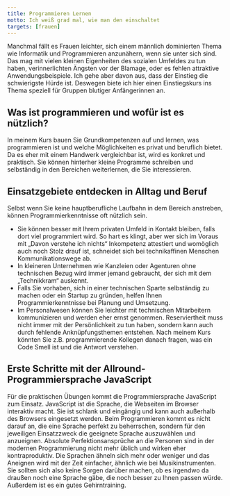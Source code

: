 ```yaml
---
title: Programmieren Lernen
motto: Ich weiß grad mal, wie man den einschaltet
targets: [frauen]
---
```


Manchmal fällt es Frauen leichter, sich einem männlich dominierten Thema wie Informatik und Programmieren anzunähern, wenn sie unter sich sind.
Das mag mit vielen kleinen Eigenheiten des sozialen Umfeldes zu tun haben, verinnerlichten Ängsten vor der Blamage, oder es fehlen attraktive Anwendungsbeispiele.
Ich gehe aber davon aus, dass der Einstieg die schwierigste Hürde ist.
Deswegen biete ich hier einen Einstiegskurs ins Thema speziell für Gruppen blutiger Anfängerinnen an.

## Was ist programmieren und wofür ist es nützlich?

In meinem Kurs bauen Sie Grundkompetenzen auf und lernen, was programmieren ist und welche Möglichkeiten es privat und beruflich bietet.
Da es eher mit einem Handwerk vergleichbar ist, wird es konkret und praktisch.
Sie können hinterher kleine Programme schreiben und selbständig in den Bereichen weiterlernen, die Sie interessieren.

## Einsatzgebiete entdecken in Alltag und Beruf

Selbst wenn Sie keine hauptberufliche Laufbahn in dem Bereich anstreben, können Programmierkenntnisse oft nützlich sein.

- Sie können besser mit Ihrem privaten Umfeld in Kontakt bleiben, falls dort viel programmiert wird.
  So hart es klingt, aber wer sich im Voraus mit „Davon verstehe ich nichts“ Inkompetenz attestiert und womöglich auch noch Stolz drauf ist,
  schneidet sich bei technikaffinen Menschen Kommunikationswege ab.
- In kleineren Unternehmen wie Kanzleien oder Agenturen ohne technischen Bezug wird immer jemand gebraucht, der sich mit dem „Technikkram“ auskennt.
- Falls Sie vorhaben, sich in einer technischen Sparte selbständig zu machen oder ein Startup zu gründen, helfen Ihnen Programmierkenntnisse bei Planung und Umsetzung.
- Im Personalwesen können Sie leichter mit technischen Mitarbeitern kommunizieren und werden eher ernst genommen.
  Reserviertheit muss nicht immer mit der Persönlichkeit zu tun haben, sondern kann auch durch fehlende Anknüpfungsthemen entstehen.
  Nach meinem Kurs könnten Sie z.B. programmierende Kollegen danach fragen, was ein Code Smell ist und die Antwort verstehen.

## Erste Schritte mit der Allround-Programmiersprache JavaScript

Für die praktischen Übungen kommt die Programmiersprache JavaScript zum Einsatz.
JavaScript ist die Sprache, die Webseiten im Browser interaktiv macht.
Sie ist schlank und eingängig und kann auch außerhalb des Browsers eingesetzt werden.
Beim Programmieren kommt es nicht darauf an, die eine Sprache perfekt zu beherrschen,
sondern für den jeweiligen Einsatzzweck die geeignete Sprache auszuwählen und anzueignen.
Absolute Perfektionsansprüche an die Personen sind in der modernen Programmierung nicht mehr üblich und wirken eher kontraproduktiv.
Die Sprachen ähneln sich mehr oder weniger und das Aneignen wird mit der Zeit einfacher, ähnlich wie bei Musikinstrumenten.
Sie sollten sich also keine Sorgen darüber machen, ob es irgendwo da draußen noch eine Sprache gäbe, die noch besser zu Ihnen passen würde.
Außerdem ist es ein gutes Gehirntraining.
